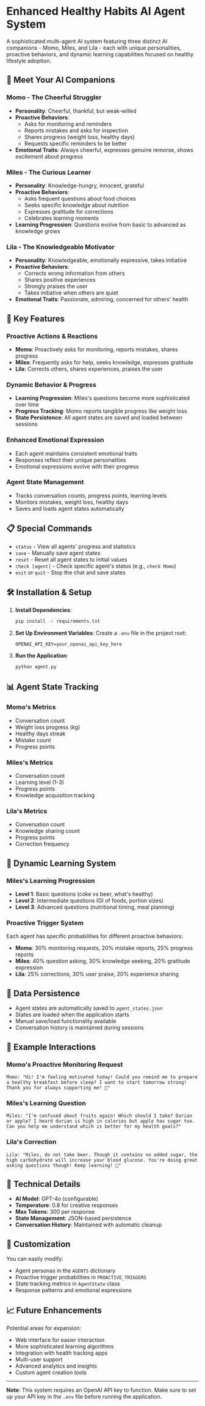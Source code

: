 # Enhanced Healthy Habits AI Agent System

A sophisticated multi-agent AI system featuring three distinct AI companions - Momo, Miles, and Lila - each with unique personalities, proactive behaviors, and dynamic learning capabilities focused on healthy lifestyle adoption.

## 🤖 Meet Your AI Companions

### Momo - The Cheerful Struggler

- **Personality**: Cheerful, thankful, but weak-willed
- **Proactive Behaviors**:
  - Asks for monitoring and reminders
  - Reports mistakes and asks for inspection
  - Shares progress (weight loss, healthy days)
  - Requests specific reminders to be better
- **Emotional Traits**: Always cheerful, expresses genuine remorse, shows excitement about progress

### Miles - The Curious Learner

- **Personality**: Knowledge-hungry, innocent, grateful
- **Proactive Behaviors**:
  - Asks frequent questions about food choices
  - Seeks specific knowledge about nutrition
  - Expresses gratitude for corrections
  - Celebrates learning moments
- **Learning Progression**: Questions evolve from basic to advanced as knowledge grows

### Lila - The Knowledgeable Motivator

- **Personality**: Knowledgeable, emotionally expressive, takes initiative
- **Proactive Behaviors**:
  - Corrects wrong information from others
  - Shares positive experiences
  - Strongly praises the user
  - Takes initiative when others are quiet
- **Emotional Traits**: Passionate, admiring, concerned for others' health

## 🚀 Key Features

### Proactive Actions & Reactions

- **Momo**: Proactively asks for monitoring, reports mistakes, shares progress
- **Miles**: Frequently asks for help, seeks knowledge, expresses gratitude
- **Lila**: Corrects others, shares experiences, praises the user

### Dynamic Behavior & Progress

- **Learning Progression**: Miles's questions become more sophisticated over time
- **Progress Tracking**: Momo reports tangible progress like weight loss
- **State Persistence**: All agent states are saved and loaded between sessions

### Enhanced Emotional Expression

- Each agent maintains consistent emotional traits
- Responses reflect their unique personalities
- Emotional expressions evolve with their progress

### Agent State Management

- Tracks conversation counts, progress points, learning levels
- Monitors mistakes, weight loss, healthy days
- Saves and loads agent states automatically

## 📋 Special Commands

- `status` - View all agents' progress and statistics
- `save` - Manually save agent states
- `reset` - Reset all agent states to initial values
- `check [agent]` - Check specific agent's status (e.g., `check Momo`)
- `exit` or `quit` - Stop the chat and save states

## 🛠️ Installation & Setup

1. **Install Dependencies**:

   ```bash
   pip install -r requirements.txt
   ```

2. **Set Up Environment Variables**:
   Create a `.env` file in the project root:

   ```
   OPENAI_API_KEY=your_openai_api_key_here
   ```

3. **Run the Application**:
   ```bash
   python agent.py
   ```

## 📊 Agent State Tracking

### Momo's Metrics

- Conversation count
- Weight loss progress (kg)
- Healthy days streak
- Mistake count
- Progress points

### Miles's Metrics

- Conversation count
- Learning level (1-3)
- Progress points
- Knowledge acquisition tracking

### Lila's Metrics

- Conversation count
- Knowledge sharing count
- Progress points
- Correction frequency

## 🔄 Dynamic Learning System

### Miles's Learning Progression

- **Level 1**: Basic questions (coke vs beer, what's healthy)
- **Level 2**: Intermediate questions (GI of foods, portion sizes)
- **Level 3**: Advanced questions (nutritional timing, meal planning)

### Proactive Trigger System

Each agent has specific probabilities for different proactive behaviors:

- **Momo**: 30% monitoring requests, 20% mistake reports, 25% progress reports
- **Miles**: 40% question asking, 30% knowledge seeking, 20% gratitude expression
- **Lila**: 25% corrections, 30% user praise, 20% experience sharing

## 💾 Data Persistence

- Agent states are automatically saved to `agent_states.json`
- States are loaded when the application starts
- Manual save/load functionality available
- Conversation history is maintained during sessions

## 🎯 Example Interactions

### Momo's Proactive Monitoring Request

```
Momo: "Hi! I'm feeling motivated today! Could you remind me to prepare a healthy breakfast before sleep? I want to start tomorrow strong! Thank you for always supporting me! 💪"
```

### Miles's Learning Question

```
Miles: "I'm confused about fruits again! Which should I take? Durian or apple? I heard durian is high in calories but apple has sugar too. Can you help me understand which is better for my health goals?"
```

### Lila's Correction

```
Lila: "Miles, do not take beer. Though it contains no added sugar, the high carbohydrate will increase your blood glucose. You're doing great asking questions though! Keep learning! 🌟"
```

## 🔧 Technical Details

- **AI Model**: GPT-4o (configurable)
- **Temperature**: 0.8 for creative responses
- **Max Tokens**: 300 per response
- **State Management**: JSON-based persistence
- **Conversation History**: Maintained with automatic cleanup

## 🎨 Customization

You can easily modify:

- Agent personas in the `AGENTS` dictionary
- Proactive trigger probabilities in `PROACTIVE_TRIGGERS`
- State tracking metrics in `AgentState` class
- Response patterns and emotional expressions

## 📈 Future Enhancements

Potential areas for expansion:

- Web interface for easier interaction
- More sophisticated learning algorithms
- Integration with health tracking apps
- Multi-user support
- Advanced analytics and insights
- Custom agent creation tools

---

**Note**: This system requires an OpenAI API key to function. Make sure to set up your API key in the `.env` file before running the application.
